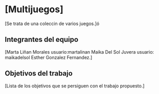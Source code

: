 # [Multijuegos]

[Se trata de una coleccin de varios juegos.]ó

## Integrantes del equipo

[Marta Liñan Morales usuario:martalinan
Maika Del Sol Juvera  usuario: maikadelsol
Esther Gonzalez Fernandez.]

## Objetivos del trabajo

[Lista de los objetivos que se persiguen con el trabajo propuesto.]
